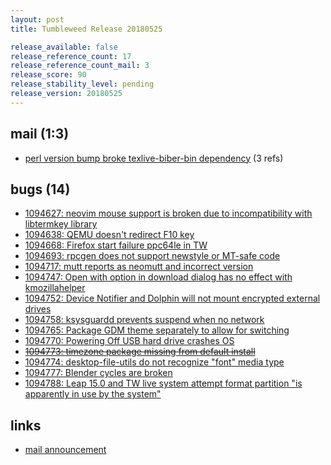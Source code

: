 ```yaml
---
layout: post
title: Tumbleweed Release 20180525

release_available: false
release_reference_count: 17
release_reference_count_mail: 3
release_score: 90
release_stability_level: pending
release_version: 20180525
---
```


## mail (1:3)

- [perl version bump broke texlive-biber-bin dependency](https://lists.opensuse.org/opensuse-factory/2018-05/msg00405.html) (3 refs)

## bugs (14)

<!--more-->

- [1094627: neovim mouse support is broken due to incompatibility with libtermkey library](https://bugzilla.opensuse.org/show_bug.cgi?id=1094627)
- [1094638: QEMU doesn't redirect F10 key](https://bugzilla.opensuse.org/show_bug.cgi?id=1094638)
- [1094668: Firefox start failure ppc64le in TW](https://bugzilla.opensuse.org/show_bug.cgi?id=1094668)
- [1094693: rpcgen does not support newstyle or MT-safe code](https://bugzilla.opensuse.org/show_bug.cgi?id=1094693)
- [1094717: mutt reports as neomutt and incorrect version](https://bugzilla.opensuse.org/show_bug.cgi?id=1094717)
- [1094747: Open with option in download dialog has no effect with kmozillahelper](https://bugzilla.opensuse.org/show_bug.cgi?id=1094747)
- [1094752: Device Notifier and Dolphin will not mount encrypted external drives](https://bugzilla.opensuse.org/show_bug.cgi?id=1094752)
- [1094758: ksysguardd prevents suspend when no network](https://bugzilla.opensuse.org/show_bug.cgi?id=1094758)
- [1094765: Package GDM theme separately to allow for switching](https://bugzilla.opensuse.org/show_bug.cgi?id=1094765)
- [1094770: Powering Off USB hard drive crashes OS](https://bugzilla.opensuse.org/show_bug.cgi?id=1094770)
- ~~[1094773: timezone package missing from default install](https://bugzilla.opensuse.org/show_bug.cgi?id=1094773)~~
- [1094774: desktop-file-utils do not recognize "font" media type](https://bugzilla.opensuse.org/show_bug.cgi?id=1094774)
- [1094777: Blender cycles are broken](https://bugzilla.opensuse.org/show_bug.cgi?id=1094777)
- [1094788: Leap 15.0 and TW live system attempt format partition "is apparently in use by the system"](https://bugzilla.opensuse.org/show_bug.cgi?id=1094788)



## links

- [mail announcement](https://lists.opensuse.org/opensuse-factory/2018-05/msg00402.html)
